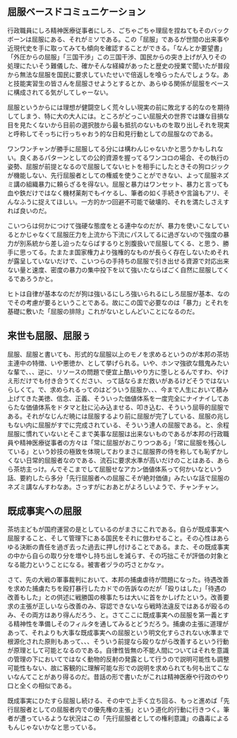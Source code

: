 ﻿## 屈服ベースドコミュニケーション

行政職員にしろ精神医療従事者にしろ、ごちゃごちゃ理屈を捏ねてもそのバックボーンは屈服にある、それがミソである。この「屈服」であるが世間の出来事や近現代史を手に取ってみても傾向を確認することができる。「なんとか要望書」「外圧からの屈服」「三国干渉」この三国干渉、国民からの突き上げが入りその処理にたいそう難儀した、確かそんな経緯があったと歴史の授業で聞いたが普段から無法な屈服を国民に要求していたせいで倍返しを喰らったんでしょうな。あと技能実習生の皆さんを屈服させようとするとか、あらゆる関係が屈服をベースに構成されてる気がしてしゃーない。

屈服というからには理想が健闘空しく荒々しい現実の前に敗北する的なのを期待してしまう、特に大の大人には。ところがどっこい屈服犬の世界では嫌な目損な目を見たくないから目前の選択肢から最も抵抗のないものを取り出しそれを現実と呼称してそっちに行っちゃおう的な日和見行動としての屈服なのである。

ワンワンチャンが勝手に屈服してる分には構わんじゃないかと思うかもしれない。良くあるパターンとしての公的資源を握ってるワンコロの場合、その執行の姿勢、屈服が前提となるので屈服してないヒトを相手にしたときその狗ロジックが機能しない、先行屈服者としての権威を使うことができない、よって屈服ネズミ講の組織暴力に頼らざるを得ない。屈服と暴力はワンセット、暴力と言っても血や鉄だけではなく機材薬剤でもイケるし、筆者の如く手続きや言論もアリ、そんなふうに捉えてほしい。一方的かつ回避不可能で破壊的、それを満たしさえすれば良いのだ。

こいつらは何かにつけて強硬な態度をとる連中なのだが、暴力を使いこなしているとかじゃなくて屈服圧力を上流から下流にパスしてるに過ぎないので強度の暴力が別系統から差し迫ったならばするりと別腹扱いで屈服してくる、と思う、勝手に思ってる。たまたま国家権力より強権的なものが長らく存在しないためそれが露呈していないだけで、こいつらの手持ちの屈服で引き出せる資源で対応出来ない量と速度、密度の暴力の集中投下を以て強いたならばごく自然に屈服してくるであろうかと。

ヒトは自律が基本なのだが狗は強いるにしろ強いられるにしろ屈服が基本、なのでその考慮が要るということである。故にこの国で必要なのは「暴力」とそれを基礎に敷いた「屈服の排除」これがないとしんどいことになるのだ。


## 来世も屈服、屈服ぅ

屈服、屈服と書いても、形式的な屈服以上のモノを求めるというのが本邦の茶坊主連中の特徴、いや悪徳か、として挙げられる。いや、ホンマ強欲な餓鬼みたいな輩で、、、逆に、リソースの問題で便宜上酷いやり方に堕しとるんですわ、やけえ形だけでも付き合うてください、って話ならまだ救いがあるけどそうではないらしくて。で、求められるってのはどういう屈服か、、、今まで人生において積み上げてきた美徳、信念、正義、そういった価値体系を一度完全にナイナイしてあらたな価値体系をドタマと肚に沁み込ませる、叩き込む、そういう屈辱的屈服である。それがなじんだ暁には屈服するより前に屈服が完了している、屈服の兆しもない内に屈服がすでに完成されている、そういう達人の屈服である。と、余程屈服に慣れていないとそこまで美事な屈服は出来ないものであるが本邦の行政職員や精神医療従事者の方々は「常に屈服がおこりつつある」「常に屈服を残心している」という妙技の極致を体現しておりまさに屈服界の侍を称しても恥ずかしくない日常的屈服者なのである、流石に要求水準が高いだけのことはある、あらら茶坊主っけ。んでそこまでして屈服せなアカン価値体系って何かいなという話、要約したら多分「先行屈服者への屈服こそが絶対価値」みたいな話で屈服のネズミ講なんすわなあ。さっすがにおあとがよろしいようで、チャンチャン。


## 既成事実への屈服

茶坊主どもが国府運営の是としているのがまさにこれである。自らが既成事実へ屈服すること、そして管理下にある国民をそれに倣わせること。その心性はあらゆる決断の責任を過ぎ去った過去に押し付けることである。また、その既成事実の中から自らの取り分を増やし持ち出しを減らす、その巧拙こそが評価の対象となる能力ということになる。被害者ヅラの巧さとかなァ。

さて、先の大戦の軍事裁判において、本邦の捕虜虐待が問題になった。待遇改善を求めた捕虜たちを殴打暴行したカドでの告訴なのだが「殴りはした」「待遇の改善もした」との供述に戦勝国の検事たちは大いに首をかしげたという。改善要求の主張が正しいなら改善のみ、容認できないなら戦時法違反ではあるが殴るのみ、その両方はあり得んだろう、と。さてここに既成事実への屈服を第一義とする精神性を準備しそのフィルタを通してみるとどうだろう。捕虜の主張に道理があって、それよりも大事な既成事実への屈服という明文化すらされない水準まで根源化された原則もあって、、、そういう前提なら殴りながら改善するという行動が原理として可能となるのである。自律性皆無の不能人間についてはそれを意識の管理の下においてではなく動物的反射の発露として行うので説明可能性も調整可能性もない、故に客観的に理解可能な形での説明を求められても何も出てこないなんてことがあり得るのだ。昔話の形で書いたがこれは精神医療や行政のやり口と全くの相似である。

既成事実にひたすら屈服し続ける、その中で上手く立ち回る、もっと進めば「先行屈服者としての屈服者内での優先権の主張」という道化的行動に行きつく。筆者が遭っているような状況はこの「先行屈服者としての権利意識」の蟲毒によるもんじゃないかなと思っている。
